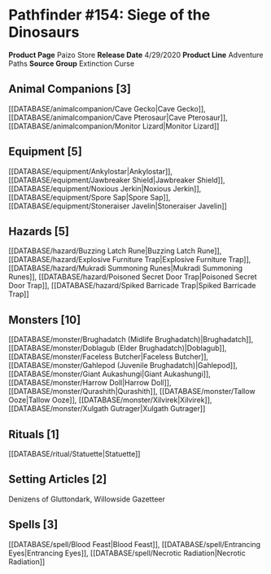 ﻿---
id: '31'
name: Pathfinder 154. Siege of the Dinosaurs
rarity: Common
rus_type_level: null
source: null
trait: null
type: Source

---
# Pathfinder #154: Siege of the Dinosaurs

**Product Page** Paizo Store
**Release Date** 4/29/2020
**Product Line** Adventure Paths
**Source Group** Extinction Curse

## Animal Companions [3]

[[DATABASE/animalcompanion/Cave Gecko|Cave Gecko]], [[DATABASE/animalcompanion/Cave Pterosaur|Cave Pterosaur]], [[DATABASE/animalcompanion/Monitor Lizard|Monitor Lizard]]

## Equipment [5]

[[DATABASE/equipment/Ankylostar|Ankylostar]], [[DATABASE/equipment/Jawbreaker Shield|Jawbreaker Shield]], [[DATABASE/equipment/Noxious Jerkin|Noxious Jerkin]], [[DATABASE/equipment/Spore Sap|Spore Sap]], [[DATABASE/equipment/Stoneraiser Javelin|Stoneraiser Javelin]]

## Hazards [5]

[[DATABASE/hazard/Buzzing Latch Rune|Buzzing Latch Rune]], [[DATABASE/hazard/Explosive Furniture Trap|Explosive Furniture Trap]], [[DATABASE/hazard/Mukradi Summoning Runes|Mukradi Summoning Runes]], [[DATABASE/hazard/Poisoned Secret Door Trap|Poisoned Secret Door Trap]], [[DATABASE/hazard/Spiked Barricade Trap|Spiked Barricade Trap]]

## Monsters [10]

[[DATABASE/monster/Brughadatch (Midlife Brughadatch)|Brughadatch]], [[DATABASE/monster/Doblagub (Elder Brughadatch)|Doblagub]], [[DATABASE/monster/Faceless Butcher|Faceless Butcher]], [[DATABASE/monster/Gahlepod (Juvenile Brughadatch)|Gahlepod]], [[DATABASE/monster/Giant Aukashungi|Giant Aukashungi]], [[DATABASE/monster/Harrow Doll|Harrow Doll]], [[DATABASE/monster/Qurashith|Qurashith]], [[DATABASE/monster/Tallow Ooze|Tallow Ooze]], [[DATABASE/monster/Xilvirek|Xilvirek]], [[DATABASE/monster/Xulgath Gutrager|Xulgath Gutrager]]

## Rituals [1]

[[DATABASE/ritual/Statuette|Statuette]]

## Setting Articles [2]

Denizens of Gluttondark, Willowside Gazetteer

## Spells [3]

[[DATABASE/spell/Blood Feast|Blood Feast]], [[DATABASE/spell/Entrancing Eyes|Entrancing Eyes]], [[DATABASE/spell/Necrotic Radiation|Necrotic Radiation]]